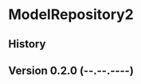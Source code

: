 ModelRepository2
================



History
-------

Version 0.2.0 (--.--.----)
--------------------------

